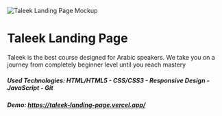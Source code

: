 ![Taleek Landing Page Mockup](https://github.com/Ahmed-Maher77/Taleek_Landing_Page/assets/112467034/f20b6653-b4b8-4756-ab3d-03396a7bfd85)

# Taleek Landing Page 
Taleek is the best course designed for Arabic speakers. We take you on a journey from completely beginner level until you reach mastery

##### Used Technologies: HTML/HTML5 - CSS/CSS3 - Responsive Design - JavaScript - Git
##### Demo: https://taleek-landing-page.vercel.app/
